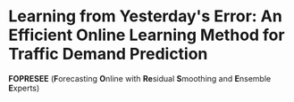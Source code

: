 # Learning from Yesterday's Error: An Efficient Online Learning Method for Traffic Demand Prediction
**FOPRESEE** (**F**orecasting **O**nline with **Re**sidual **S**moothing and **E**nsemble **E**xperts) 

